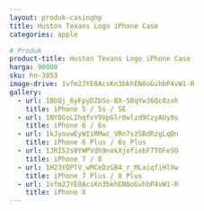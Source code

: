```yaml
---
layout: produk-casinghp
title: Huston Texans Logo iPhone Case
categories: apple

# Produk
product-title: Huston Texans Logo iPhone Case
harga: 90000
sku: hn-3053
image-drive: 1vfm2JYE0AcsKn3bkhEN0oGvhbP4vW1-R
gallery:
  - url: 1BbQj_6yFpyDZbSo-BX-SBqYwJ6Qc0zxh
    title: iPhone 5 / 5s / SE
  - url: 1NY8GoLIhqfvY9VpGlr0wlzd9CzyAUy0s
    title: iPhone 6 / 6s
  - url: 1kJyovwEyWIiRMwc_VRn7szSBdRzgLqBn
    title: iPhone 6 Plus / 6s Plus
  - url: 1JRI52s0YWPVdh9nokXjofiebF7TOFeSO
    title: iPhone 7 / 8
  - url: 1H23YOPlV_wMCeDzGB4_r_MLaiqfiHlXw
    title: iPhone 7 Plus / 8 Plus
  - url: 1vfm2JYE0AcsKn3bkhEN0oGvhbP4vW1-R
    title: iPhone X
---
```

